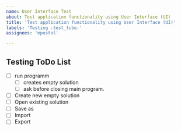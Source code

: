 ```yaml
---
name: User Interface Test
about: Test application functionality using User Interface (UI)
title: 'Test application functionality using User Interface (UI)'
labels: 'Testing :test_tube:'
assignees: 'mpostol'

---
```


## Testing ToDo List

- [ ] run programm
  - [ ] creates empty solution
  - [ ] ask before closing main program.
- [ ] Create new empty solution
- [ ] Open existing solution
- [ ] Save as
- [ ] Import
- [ ] Export
